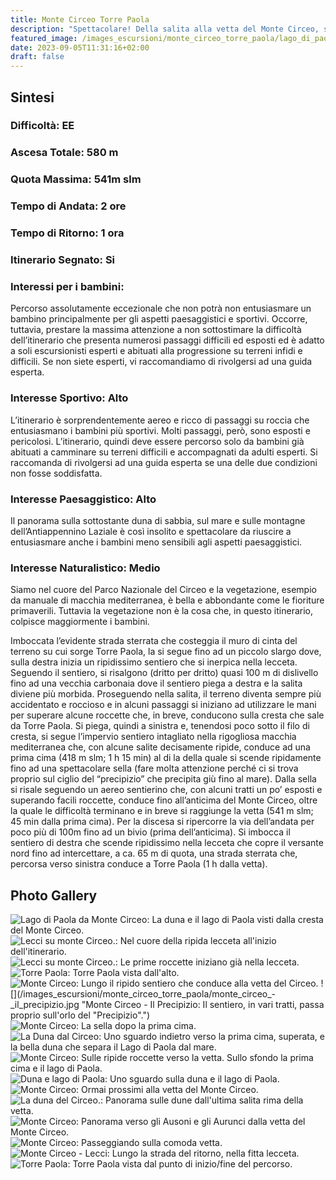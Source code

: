 ```yaml
---
title: Monte Circeo Torre Paola
description: "Spettacolare! Della salita alla vetta del Monte Circeo, si può dire solo questo. Siamo a quote basse, bassissime: con i suoi 541 metri slm, il Circeo è (in realtà) una collina; eppure i panorami che regala e le difficoltà della salita non hanno nulla da invidiare alle montagne dell’intero Appennino."
featured_image: /images_escursioni/monte_circeo_torre_paola/lago_di_paola_da_monte_circeo.jpg
date: 2023-09-05T11:31:16+02:00
draft: false
---
```



## Sintesi
### Difficoltà: EE
### Ascesa Totale: 580 m
### Quota Massima: 541m slm
### Tempo di Andata: 2 ore
### Tempo di Ritorno: 1 ora
### Itinerario Segnato: Si
### Interessi per i bambini:
 Percorso assolutamente eccezionale che non potrà non entusiasmare un bambino principalmente per gli aspetti paesaggistici e sportivi. Occorre, tuttavia, prestare la massima attenzione a non sottostimare la difficoltà dell’itinerario che presenta numerosi passaggi difficili ed esposti ed è adatto a soli escursionisti esperti e abituati alla progressione su terreni infidi e difficili. Se non siete esperti, vi raccomandiamo di rivolgersi ad una guida esperta.
### Interesse Sportivo: Alto
L’itinerario è sorprendentemente aereo e ricco di passaggi su roccia che entusiasmano i bambini più sportivi. Molti passaggi, però, sono esposti e pericolosi. L’itinerario, quindi deve essere percorso solo da bambini già abituati a camminare su terreni difficili e accompagnati da adulti esperti. Si raccomanda di rivolgersi ad una guida esperta se una delle due condizioni non fosse soddisfatta.

### Interesse Paesaggistico: Alto
Il panorama sulla sottostante duna di sabbia, sul mare e sulle montagne dell’Antiappennino Laziale è così insolito e spettacolare da riuscire a entusiasmare anche i bambini meno sensibili agli aspetti paesaggistici.

### Interesse Naturalistico: Medio
Siamo nel cuore del Parco Nazionale del Circeo e la vegetazione, esempio da manuale di macchia mediterranea, è bella e abbondante come le fioriture primaverili. Tuttavia la vegetazione non è la cosa che, in questo itinerario, colpisce maggiormente i bambini.

Imboccata l’evidente strada sterrata che costeggia il muro di cinta del terreno su cui sorge Torre Paola, la si segue fino ad un piccolo slargo dove, sulla destra inizia un ripidissimo sentiero che si inerpica nella lecceta.
Seguendo il sentiero, si risalgono (dritto per dritto)  quasi 100 m di dislivello fino ad una vecchia carbonaia dove il sentiero piega a destra e la salita diviene più morbida. Proseguendo nella salita, il terreno diventa sempre più accidentato e roccioso e in alcuni passaggi si iniziano ad utilizzare le mani per superare alcune roccette che, in breve, conducono sulla cresta che sale da Torre Paola.
Si piega, quindi a sinistra e, tenendosi poco sotto il filo di cresta, si segue l’impervio sentiero intagliato nella rigogliosa macchia mediterranea che, con alcune salite decisamente ripide, conduce ad una prima cima (418 m slm; 1 h 15 min) al di la della quale si scende ripidamente fino ad una spettacolare sella (fare molta attenzione perché ci si trova proprio sul ciglio del “precipizio” che precipita giù fino al mare).
Dalla sella si risale seguendo un aereo sentierino che, con alcuni tratti un po’ esposti e superando facili roccette, conduce fino all’anticima del Monte Circeo, oltre la quale le difficoltà terminano e in breve si raggiunge la vetta (541 m slm; 45 min dalla prima cima).
Per la discesa si ripercorre la via dell’andata per poco più di 100m fino ad un bivio (prima dell’anticima). Si imbocca il sentiero di destra che scende ripidissimo nella lecceta che copre il versante nord fino ad intercettare, a ca. 65 m di quota,  una strada sterrata che, percorsa verso sinistra conduce a Torre Paola (1 h dalla vetta).



## Photo Gallery
![](/images_escursioni/monte_circeo_torre_paola/lago_di_paola_da_monte_circeo.jpg "Lago di Paola da Monte Circeo: La duna e il lago di Paola visti dalla cresta del Monte Circeo.")  ![](/images_escursioni/monte_circeo_torre_paola/lecci_su_monte_circeo..jpg "Lecci su monte Circeo.: Nel cuore della ripida lecceta all'inizio dell'itinerario.")  ![](/images_escursioni/monte_circeo_torre_paola/lecci_su_monte_circeo..jpg "Lecci su monte Circeo.: Le prime roccette iniziano già nella lecceta.")  ![](/images_escursioni/monte_circeo_torre_paola/torre_paola.jpg "Torre Paola: Torre Paola vista dall'alto.")  ![](/images_escursioni/monte_circeo_torre_paola/monte_circeo.jpg "Monte Circeo: Lungo il ripido sentiero che conduce alla vetta del Circeo.")  ![](/images_escursioni/monte_circeo_torre_paola/monte_circeo_-_il_precipizio.jpg "Monte Circeo - Il Precipizio: Il sentiero, in vari tratti, passa proprio sull'orlo del "Precipizio".")  ![](/images_escursioni/monte_circeo_torre_paola/monte_circeo.jpg "Monte Circeo: La sella dopo la prima cima.")  ![](/images_escursioni/monte_circeo_torre_paola/la_duna_dal_circeo.jpg "La Duna dal Circeo: Uno sguardo indietro verso la prima cima, superata, e la bella duna che separa il Lago di Paola dal mare.")  ![](/images_escursioni/monte_circeo_torre_paola/monte_circeo.jpg "Monte Circeo: Sulle ripide roccette verso la vetta. Sullo sfondo la prima cima e il lago di Paola.")  ![](/images_escursioni/monte_circeo_torre_paola/duna_e_lago_di_paola.jpg "Duna e lago di Paola: Uno sguardo sulla duna e il lago di Paola.")  ![](/images_escursioni/monte_circeo_torre_paola/monte_circeo.jpg "Monte Circeo: Ormai prossimi alla vetta del Monte Circeo.")  ![](/images_escursioni/monte_circeo_torre_paola/la_duna_del_circeo..jpg "La duna del Circeo.: Panorama sulle dune dall'ultima salita rima della vetta.")  ![](/images_escursioni/monte_circeo_torre_paola/monte_circeo.jpg "Monte Circeo: Panorama verso gli Ausoni e gli Aurunci dalla vetta del Monte Circeo.")  ![](/images_escursioni/monte_circeo_torre_paola/monte_circeo.jpg "Monte Circeo: Passeggiando sulla comoda vetta.")  ![](/images_escursioni/monte_circeo_torre_paola/monte_circeo_-_lecci.jpg "Monte Circeo - Lecci: Lungo la strada del ritorno, nella fitta lecceta.")  ![](/images_escursioni/monte_circeo_torre_paola/torre_paola.jpg "Torre Paola: Torre Paola vista dal punto di inizio/fine del percorso.")  